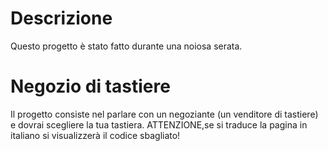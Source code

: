 # Descrizione
Questo progetto è stato fatto durante una noiosa serata. 
# Negozio di tastiere
Il progetto consiste nel parlare con un negoziante (un venditore di tastiere)  e dovrai scegliere la tua tastiera.
ATTENZIONE,se si traduce la pagina in italiano si visualizzerà il codice sbagliato!
